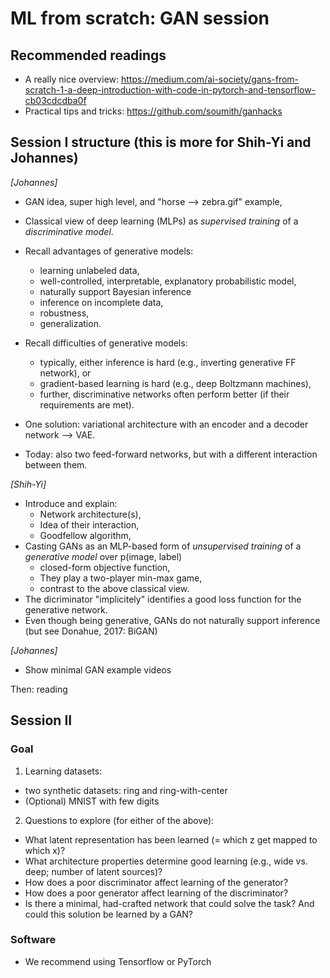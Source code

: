 # ML from scratch: GAN session

## Recommended readings

- A really nice overview: https://medium.com/ai-society/gans-from-scratch-1-a-deep-introduction-with-code-in-pytorch-and-tensorflow-cb03cdcdba0f
- Practical tips and tricks: https://github.com/soumith/ganhacks


## Session I structure (this is more for Shih-Yi and Johannes)

_[Johannes]_
- GAN idea, super high level, and "horse --> zebra.gif" example,
- Classical view of deep learning (MLPs) as _supervised training_ of a _discriminative model_.
- Recall advantages of generative models:
  * learning unlabeled data,
  * well-controlled, interpretable, explanatory probabilistic model,
  * naturally support Bayesian inference
  * inference on incomplete data,
  * robustness,
  * generalization.
- Recall difficulties of generative models:
  * typically, either inference is hard (e.g., inverting generative FF network), or
  * gradient-based learning is hard (e.g., deep Boltzmann machines),
  * further, discriminative networks often perform better (if their requirements are met).

- One solution: variational architecture with an encoder and a decoder network --> VAE.
- Today: also two feed-forward networks, but with a different interaction between them.

_[Shih-Yi]_
- Introduce and explain:
  * Network architecture(s),
  * Idea of their interaction,
  * Goodfellow algorithm,
- Casting GANs as an MLP-based form of _unsupervised training_ of a _generative model_ over p(image, label)
  * closed-form objective function,
  * They play a two-player min-max game,
  * contrast to the above classical view.
- The dicriminator "implicitely" identifies a good loss function for the generative network.
- Even though being generative, GANs do not naturally support inference (but see Donahue, 2017: BiGAN)

_[Johannes]_
- Show minimal GAN example videos

Then: reading


## Session II

### Goal

1. Learning datasets:
  *  two synthetic datasets: ring and ring-with-center
  * (Optional) MNIST with few digits
2. Questions to explore (for either of the above):
  * What latent representation has been learned (= which z get mapped to which x)?
  * What architecture properties determine good learning (e.g., wide vs. deep; number of latent sources)?
  * How does a poor discriminator affect learning of the generator?
  * How does a poor generator affect learning of the discriminator?
  * Is there a minimal, had-crafted network that could solve the task? And could this solution be learned by a GAN?

### Software
* We recommend using Tensorflow or PyTorch

